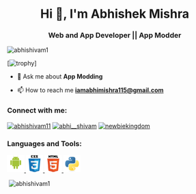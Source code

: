 <h1 align="center">Hi 👋, I'm Abhishek Mishra</h1>
<h3 align="center">Web and App Developer || App Modder</h3>

<p align="left"> <img src="https://komarev.com/ghpvc/?username=abhishivam1&label=Profile%20views&color=0e75b6&style=flat" alt="abhishivam1" /> </p>


[![trophy]((https://github-profile-trophy.vercel.app/?username=abhishivam1-ma&no-bg=true))]

- 💬 Ask me about **App Modding**

- 📫 How to reach me **iamabhimishra115@gmail.com**

<h3 align="left">Connect with me:</h3>
<p align="left">
<a href="https://twitter.com/abhishivam11" target="blank"><img align="center" src="https://raw.githubusercontent.com/rahuldkjain/github-profile-readme-generator/master/src/images/icons/Social/twitter.svg" alt="abhishivam11" height="30" width="40" /></a>
<a href="https://instagram.com/abhi__shivam" target="blank"><img align="center" src="https://raw.githubusercontent.com/rahuldkjain/github-profile-readme-generator/master/src/images/icons/Social/instagram.svg" alt="abhi__shivam" height="30" width="40" /></a>
<a href="https://www.youtube.com/c/newbiekingdom" target="blank"><img align="center" src="https://raw.githubusercontent.com/rahuldkjain/github-profile-readme-generator/master/src/images/icons/Social/youtube.svg" alt="newbiekingdom" height="30" width="40" /></a>
</p>

<h3 align="left">Languages and Tools:</h3>
<p align="left"> <a href="https://developer.android.com" target="_blank" rel="noreferrer"> <img src="https://raw.githubusercontent.com/devicons/devicon/master/icons/android/android-original-wordmark.svg" alt="android" width="40" height="40"/> </a> <a href="https://www.w3schools.com/css/" target="_blank" rel="noreferrer"> <img src="https://raw.githubusercontent.com/devicons/devicon/master/icons/css3/css3-original-wordmark.svg" alt="css3" width="40" height="40"/> </a> <a href="https://www.w3.org/html/" target="_blank" rel="noreferrer"> <img src="https://raw.githubusercontent.com/devicons/devicon/master/icons/html5/html5-original-wordmark.svg" alt="html5" width="40" height="40"/> </a> <a href="https://www.python.org" target="_blank" rel="noreferrer"> <img src="https://raw.githubusercontent.com/devicons/devicon/master/icons/python/python-original.svg" alt="python" width="40" height="40"/> </a> </p>

<p>&nbsp;<img align="center" src="https://github-readme-stats.vercel.app/api?username=abhishivam1&show_icons=true&locale=en" alt="abhishivam1" /></p>

